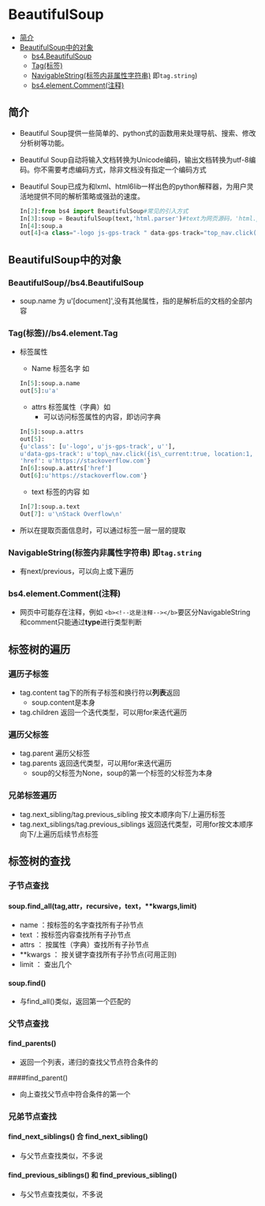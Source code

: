 # BeautifulSoup

* [简介](#简介)
* [BeautifulSoup中的对象](#BeautifulSoup中的对象)
	* [bs4.BeautifulSoup](#BeautifulSoup//bs4.BeautifulSoup)
	* [Tag(标签)](#bs4.element.Tag)
	* [NavigableString(标签内非属性字符串)](#NavigableString标签内非属性字符串) 即`tag.string`)
	* [bs4.element.Comment(注释)](#bs4.element.Comment(注释))

## 简介

- Beautiful Soup提供一些简单的、python式的函数用来处理导航、搜索、修改分析树等功能。
- Beautiful Soup自动将输入文档转换为Unicode编码，输出文档转换为utf-8编码。你不需要考虑编码方式，除非文档没有指定一个编码方式
- Beautiful Soup已成为和lxml、html6lib一样出色的python解释器，为用户灵活地提供不同的解析策略或强劲的速度。

	```python
	In[2]:from bs4 import BeautifulSoup#常见的引入方式
	In[3]:soup = BeautifulSoup(text,'html.parser')#text为网页源码，'html.parser'是html解析器
	In[4]:soup.a
	out[4]<a class="-logo js-gps-track " data-gps-track="top_nav.click({is_current:true, location:1, destination:8})" href="https://stackoverflow.com">\n<span class="-img">Stack Overflow</span>\n</a>
	```

## BeautifulSoup中的对象
### BeautifulSoup//bs4.BeautifulSoup

- soup.name 为 u'[document]',没有其他属性，指的是解析后的文档的全部内容


### Tag(标签)//bs4.element.Tag

- 标签属性
	- Name 标签名字 如
	```python
    In[5]:soup.a.name
    out[5]:u'a'
    ```
	- attrs 标签属性（字典）如
		- 可以访问标签属性的内容，即访问字典

	```python
	In[5]:soup.a.attrs
    out[5]:
    {u'class': [u'-logo', u'js-gps-track', u''],
	u'data-gps-track': u'top\_nav.click({is\_current:true, location:1, destination:8})',
 	'href': u'https://stackoverflow.com'}
    In[6]:soup.a.attrs['href']
    Out[6]:u'https://stackoverflow.com'}
	```
	- text 标签的内容 如
	```python
    In[7]:soup.a.text
    Out[7]: u'\nStack Overflow\n'
    ```
- 所以在提取页面信息时，可以通过标签一层一层的提取

### NavigableString(标签内非属性字符串) 即`tag.string`

- 有next/previous，可以向上或下遍历

### bs4.element.Comment(注释)

- 网页中可能存在注释，例如 `<b><!--这是注释--></b>`要区分NavigableString和comment只能通过**type**进行类型判断


## 标签树的遍历
### 遍历子标签

- tag.content tag下的所有子标签和换行符以**列表**返回
	- soup.content是本身
- tag.children 返回一个迭代类型，可以用for来迭代遍历

### 遍历父标签

- tag.parent 遍历父标签
- tag.parents 返回迭代类型，可以用for来迭代遍历
	- soup的父标签为None，soup的第一个标签的父标签为本身

### 兄弟标签遍历

- tag.next\_sibling/tag.previous\_sibling 按文本顺序向下/上遍历标签
- tag.next\_siblings/tag.previous\_siblings 返回迭代类型，可用for按文本顺序向下/上遍历后续节点标签

## 标签树的查找
### 子节点查找
#### soup.find\_all(tag,attr，recursive，text，\*\*kwargs,limit)

- name ：按标签的名字查找所有子孙节点
- text ：按标签内容查找所有子孙节点
- attrs ： 按属性（字典）查找所有子孙节点
- \*\*kwargs ： 按关键字查找所有子孙节点(可用正则)
- limit ： 查出几个

#### soup.find()

- 与find\_all()类似，返回第一个匹配的

### 父节点查找
#### find\_parents()

- 返回一个列表，递归的查找父节点符合条件的

####find\_parent()

- 向上查找父节点中符合条件的第一个


### 兄弟节点查找
#### find\_next\_siblings() 合 find\_next\_sibling()

- 与父节点查找类似，不多说

#### find\_previous\_siblings() 和 find\_previous\_sibling()

- 与父节点查找类似，不多说